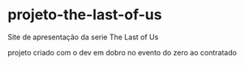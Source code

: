 # projeto-the-last-of-us

Site de apresentação da serie The Last of Us

projeto criado com o dev em dobro no evento do zero ao contratado
